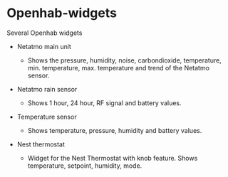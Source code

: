 # Openhab-widgets
Several Openhab widgets

- Netatmo main unit
	- Shows the pressure, humidity, noise, carbondioxide, temperature, min. temperature, max. temperature and trend of the Netatmo sensor.

- Netatmo rain sensor
	- Shows 1 hour, 24 hour, RF signal and battery values.

- Temperature sensor
	- Shows temperature, pressure, humidity and battery values.

- Nest thermostat
	- Widget for the Nest Thermostat with knob feature. Shows temperature, setpoint, humidity, mode.
